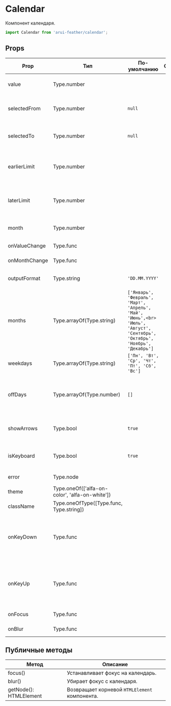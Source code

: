 # Calendar

Компонент календаря.

```javascript
import Calendar from 'arui-feather/calendar';
```




## Props


| Prop  | Тип  | По-умолчанию | Обязательный | Описание |
| ----- | ---- | ------------ | ------------ |----------|
| value | Type.number |  |  | Выбранная дата, в формате unix timestamp |
| selectedFrom | Type.number | `null`  |  | Левая граница диапазона дат, в формате unix timestamp |
| selectedTo | Type.number | `null`  |  | Правая граница диапазона дат, в формате unix timestamp |
| earlierLimit | Type.number |  |  | Левая граница дат, возможных для выбора, в формате unix timestamp |
| laterLimit | Type.number |  |  | Правая граница дат, возможных для выбора, в формате unix timestamp |
| month | Type.number |  |  | Месяц, в формате unix timestamp |
| onValueChange | Type.func |  |  | Обработчик смены даты |
| onMonthChange | Type.func |  |  | Обработчик смены месяца |
| outputFormat | Type.string | `'DD.MM.YYYY'`  |  | Тип форматирования даты при выводе |
| months | Type.arrayOf(Type.string) | `['Январь', 'Февраль', 'Март', 'Апрель', 'Май', 'Июнь',<br>    'Июль', 'Август', 'Сентябрь', 'Октябрь', 'Ноябрь', 'Декабрь']`  |  | Список названий месяцев |
| weekdays | Type.arrayOf(Type.string) | `['Пн', 'Вт', 'Ср', 'Чт', 'Пт', 'Сб', 'Вс']`  |  | Список названий дней недели |
| offDays | Type.arrayOf(Type.number) | `[]`  |  | Список выходных дней в виде unix timestamp, отсортированный по возрастанию |
| showArrows | Type.bool | `true`  |  | Отображение стрелок навигации по месяцам |
| isKeyboard | Type.bool | `true`  |  | Возможность управления календарём с клавиатуры |
| error | Type.node |  |  | Сообщение об ошибке |
| theme | Type.oneOf(['alfa-on-color', 'alfa-on-white']) |  |  | Тема компонента |
| className | Type.oneOfType([Type.func, Type.string]) |  |  | Дополнительный класс |
| onKeyDown | Type.func |  |  | Обработчик события нажатия на клавишу клавиатуры в момент, когда фокус находится на компоненте |
| onKeyUp | Type.func |  |  | Обработчик события отжатия на клавишу клавиатуры в момент, когда фокус находится на компоненте |
| onFocus | Type.func |  |  | Обработчик фокуса |
| onBlur | Type.func |  |  | Обработчик снятия фокуса |





## Публичные методы
| Метод  | Описание |
| ------ | -------- |
| focus() | Устанавливает фокус на календарь. |
| blur() | Убирает фокус с календаря. |
| getNode(): HTMLElement | Возвращает корневой `HTMLElement` компонента. |









